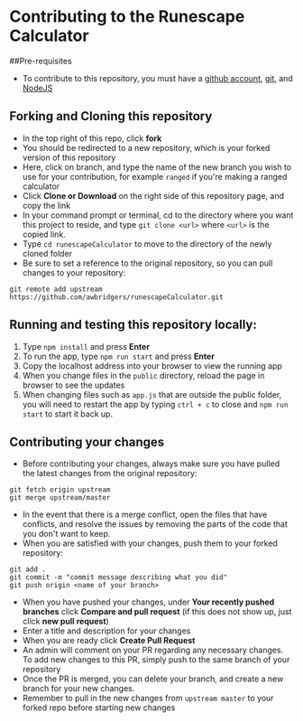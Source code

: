 # Contributing to the Runescape Calculator

##Pre-requisites
* To contribute to this repository, you must have a [github account](https://help.github.com/articles/signing-up-for-a-new-github-account/), [git](https://git-scm.com/), and [NodeJS](https://nodejs.org/en/)

## Forking and Cloning this repository
* In the top right of this repo, click **fork**
* You should be redirected to a new repository, which is your forked version of this repository
* Here, click on branch, and type the name of the new branch you wish to use for your contribution, for example `ranged` if you're making a ranged calculator
* Click **Clone or Download** on the right side of this repository page, and copy the link
* In your command prompt or terminal, cd to the directory where you want this project to reside, and type `git clone <url>` where `<url>` is the copied link.
* Type `cd runescapeCalculator` to move to the directory of the newly cloned folder
* Be sure to set a reference to the original repository, so you can pull changes to your repository:

```
git remote add upstream https://github.com/awbridgers/runescapeCalculator.git
```

## Running and testing this repository locally:

1. Type `npm install` and press **Enter**
2. To run the app, type `npm run start` and press **Enter**
3. Copy the localhost address into your browser to view the running app
4. When you change files in the `public` directory, reload the page in browser to see the updates
5. When changing files such as `app.js` that are outside the public folder, you will need to restart the app by typing `ctrl + c` to close and `npm run start` to start it back up.

## Contributing your changes
* Before contributing your changes, always make sure you have pulled the latest changes from the original repository:

```
git fetch origin upstream
git merge upstream/master
```

* In the event that there is a merge conflict, open the files that have conflicts, and resolve the issues by removing the parts of the code that you don't want to keep.
* When you are satisfied with your changes, push them to your forked repository:

```
git add .
git commit -m "commit message describing what you did"
git push origin <name of your branch>
```

* When you have pushed your changes, under **Your recently pushed branches** click **Compare and pull request** (if this does not show up, just click **new pull request**)
* Enter a title and description for your changes
* When you are ready click **Create Pull Request**
* An admin will comment on your PR regarding any necessary changes. To add new changes to this PR, simply push to the same branch of your repository
* Once the PR is merged, you can delete your branch, and create a new branch for your new changes.
* Remember to pull in the new changes from `upstream master` to your forked repo before starting new changes
